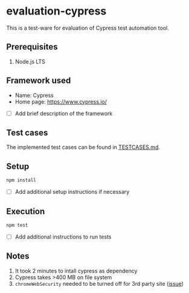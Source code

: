 # evaluation-cypress

This is a test-ware for evaluation of Cypress test automation tool.

## Prerequisites

1. Node.js LTS

## Framework used

- Name: Cypress
- Home page: https://www.cypress.io/
- [ ] Add brief description of the framework

## Test cases

The implemented test cases can be found in [TESTCASES.md](TESTCASES.md).

## Setup

```bash
npm install
```

- [ ] Add additional setup instructions if necessary

## Execution

```bash
npm test
```

- [ ] Add additional instructions to run tests

## Notes

1. It took 2 minutes to intall cypress as dependency
1. Cypress takes >400 MB on file system
1. `chromeWebSecurity` needed to be turned off for 3rd party site ([issue](https://github.com/cypress-io/cypress/issues/1951))